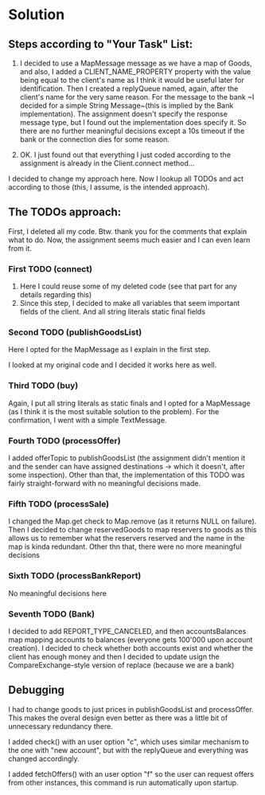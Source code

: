 # Solution

## Steps according to "Your Task" List:

1. I decided to use a MapMessage message as we have a map of Goods, and also, I added a CLIENT_NAME_PROPERTY property with the value being equal to the client's name  as I think it would be useful later for identification.  Then I created a replyQueue named, again, after the client's name for the very same reason. For the message to the bank ~I decided for a simple String Message~(this is implied by the Bank implementation). The assignment doesn't specify the response message type, but I found out the implementation does specify it. So there are no further meaningful decisions except a 10s timeout if the bank or the connection dies for some reason.

2. OK. I just found out that everything I just coded according to the assignment is already in the Client.connect method...

I decided to change my approach here. Now I lookup all TODOs and act according to those (this, I assume, is the intended approach).

## The TODOs approach:

First, I deleted all my code. Btw. thank you for the comments that explain what to do. Now, the assignment seems much easier and I can even learn from it.

### First TODO (connect)

1. Here I could reuse some of my deleted code (see that part for any details regarding this)
2. Since this step, I decided to make all variables that seem important fields of the client. And all string literals static final fields

### Second TODO (publishGoodsList)

Here I opted for the MapMessage as I explain in the first step.

I looked at my original code and I decided it works here as well.

### Third TODO (buy)

Again, I put all string literals as static finals and I opted for a MapMessage (as I think it is the most suitable solution to the problem). For the confirmation, I went with a simple TextMessage.

### Fourth TODO (processOffer)

I added offerTopic to publishGoodsList (the assignment didn't mention it and the sender can have assigned destinations -> which it doesn't, after some inspection). Other than that, the implementation of this TODO was fairly straight-forward with no meaningful decisions made.

### Fifth TODO (processSale)

I changed the Map.get check to Map.remove (as it returns NULL on failure). Then I decided to change reservedGoods to map reservers to goods as this allows us to remember what the reservers reserved and the name in the map is kinda redundant. Other thn that, there were no more meaningful decisions

### Sixth TODO (processBankReport)

No meaningful decisions here

### Seventh TODO (Bank)

I decided to add REPORT_TYPE_CANCELED, and then accountsBalances map mapping accounts to balances (everyone gets 100'000 upon account creation). I decided to check whether both accounts exist and whether the client has enough money and then I decided to update usign the CompareExchange-style version of replace (because we are a bank)

## Debugging

I had to change goods to just prices in publishGoodsList and processOffer. This makes the overal design even better as there was a little bit of unnecessary redundancy there.

I added check() with an user option "c", which uses similar mechanism to the one with "new account", but with the replyQueue and everything was changed accordingly.

I added fetchOffers() with an user option "f" so the user can request offers from other instances, this command is run automatically upon startup.
